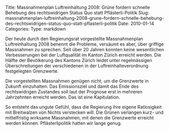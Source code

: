 Title: Massnahmenplan Luftreinhaltung 2008: Grüne fordern schnelle Behebung des rechtswidrigen Status Quo statt Pflästerli-Politik
Slug: massnahmenplan-luftreinhaltung-2008-grune-fordern-schnelle-behebung-des-rechtswidrigen-status-quo-statt-pflasterli-politik
Date: 2010-01-14
Categories:
Type: markdown

Der heute durch den Regierungsrat vorgestellte Massnahmenplan Luftreinhaltung 2008 benennt die Probleme, versäumt es aber, über griffige Massnahmen zu sprechen. Seit über 20 Jahren konnten keine wesentlichen Verbesserungen bei der Luftqualität im Kanton Zürich erreicht werden. Die Hälfte der Bevölkerung des Kantons Zürich leidet unter regelmässigen Überschreitungen der verschiedenen in der Luftreinhalteverordnung festgelegten Grenzwerte.

Die vorgestellten Massnahmen genügen nicht, um die Grenzwerte in Zukunft einzuhalten. Das Emissionsziel und damit das Ende des rechtswidrigen Zustandes soll laut der Prognose erst in mehreren Jahrzehnten erreicht werden. Das ist eine Kapitulation.

So entsteht das ungute Gefühl, dass die Regierung ihre eigene Ratlosigkeit mit Breitwalzen von Nichts verstecken will. Die Grünen verlangen kurz- und mittelfristig wirksame Massnahmen, mit denen die Grenzwerte erreicht werden können. Pflästerlipolitik hatten wir lange genug.
